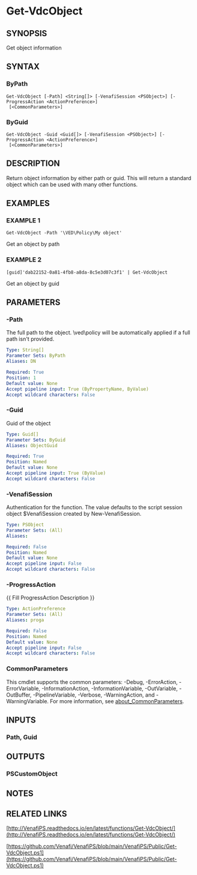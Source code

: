 # Get-VdcObject

## SYNOPSIS
Get object information

## SYNTAX

### ByPath
```
Get-VdcObject [-Path] <String[]> [-VenafiSession <PSObject>] [-ProgressAction <ActionPreference>]
 [<CommonParameters>]
```

### ByGuid
```
Get-VdcObject -Guid <Guid[]> [-VenafiSession <PSObject>] [-ProgressAction <ActionPreference>]
 [<CommonParameters>]
```

## DESCRIPTION
Return object information by either path or guid. 
This will return a standard object which can be used with many other functions.

## EXAMPLES

### EXAMPLE 1
```
Get-VdcObject -Path '\VED\Policy\My object'
```

Get an object by path

### EXAMPLE 2
```
[guid]'dab22152-0a81-4fb8-a8da-8c5e3d07c3f1' | Get-VdcObject
```

Get an object by guid

## PARAMETERS

### -Path
The full path to the object.
\ved\policy will be automatically applied if a full path isn't provided.

```yaml
Type: String[]
Parameter Sets: ByPath
Aliases: DN

Required: True
Position: 1
Default value: None
Accept pipeline input: True (ByPropertyName, ByValue)
Accept wildcard characters: False
```

### -Guid
Guid of the object

```yaml
Type: Guid[]
Parameter Sets: ByGuid
Aliases: ObjectGuid

Required: True
Position: Named
Default value: None
Accept pipeline input: True (ByValue)
Accept wildcard characters: False
```

### -VenafiSession
Authentication for the function.
The value defaults to the script session object $VenafiSession created by New-VenafiSession.

```yaml
Type: PSObject
Parameter Sets: (All)
Aliases:

Required: False
Position: Named
Default value: None
Accept pipeline input: False
Accept wildcard characters: False
```

### -ProgressAction
{{ Fill ProgressAction Description }}

```yaml
Type: ActionPreference
Parameter Sets: (All)
Aliases: proga

Required: False
Position: Named
Default value: None
Accept pipeline input: False
Accept wildcard characters: False
```

### CommonParameters
This cmdlet supports the common parameters: -Debug, -ErrorAction, -ErrorVariable, -InformationAction, -InformationVariable, -OutVariable, -OutBuffer, -PipelineVariable, -Verbose, -WarningAction, and -WarningVariable. For more information, see [about_CommonParameters](http://go.microsoft.com/fwlink/?LinkID=113216).

## INPUTS

### Path, Guid
## OUTPUTS

### PSCustomObject
## NOTES

## RELATED LINKS

[http://VenafiPS.readthedocs.io/en/latest/functions/Get-VdcObject/](http://VenafiPS.readthedocs.io/en/latest/functions/Get-VdcObject/)

[https://github.com/Venafi/VenafiPS/blob/main/VenafiPS/Public/Get-VdcObject.ps1](https://github.com/Venafi/VenafiPS/blob/main/VenafiPS/Public/Get-VdcObject.ps1)

